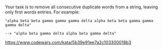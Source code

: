 Your task is to remove all consecutive duplicate words from a string, leaving only first words entries. For example:

```
"alpha beta beta gamma gamma gamma delta alpha beta beta gamma gamma gamma delta"

--> "alpha beta gamma delta alpha beta gamma delta"
```

https://www.codewars.com/kata/5b39e91ee7a2c103300018b3